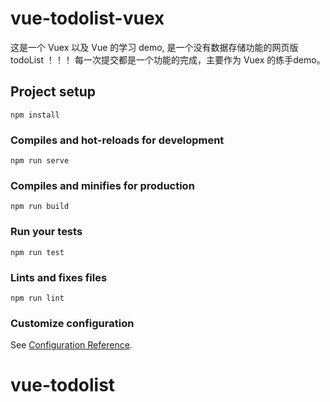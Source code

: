 # vue-todolist-vuex
这是一个 Vuex 以及 Vue 的学习 demo, 是一个没有数据存储功能的网页版todoList ！！！
每一次提交都是一个功能的完成，主要作为 Vuex 的练手demo。
## Project setup
```
npm install
```

### Compiles and hot-reloads for development
```
npm run serve
```

### Compiles and minifies for production
```
npm run build
```

### Run your tests
```
npm run test
```

### Lints and fixes files
```
npm run lint
```

### Customize configuration
See [Configuration Reference](https://cli.vuejs.org/config/).
# vue-todolist
